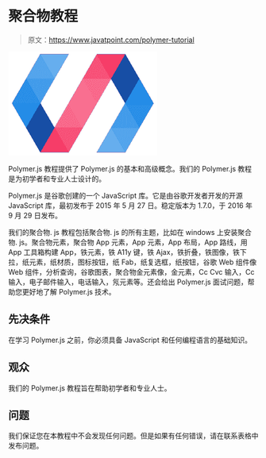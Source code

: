 # 聚合物教程

> 原文：<https://www.javatpoint.com/polymer-tutorial>

![Polymerjs Tutorial](img/2d4f89f385f3a74466027280b9f9249d.png)

Polymer.js 教程提供了 Polymer.js 的基本和高级概念。我们的 Polymer.js 教程是为初学者和专业人士设计的。

Polymer.js 是谷歌创建的一个 JavaScript 库。它是由谷歌开发者开发的开源 JavaScript 库，最初发布于 2015 年 5 月 27 日。稳定版本为 1.7.0，于 2016 年 9 月 29 日发布。

我们的聚合物. js 教程包括聚合物. js 的所有主题，比如在 windows 上安装聚合物. js。聚合物元素，聚合物 App 元素，App 元素，App 布局，App 路线，用 App 工具箱构建 App，铁元素，铁 A11y 键，铁 Ajax，铁折叠，铁图像，铁下拉，纸元素，纸材质，图标按钮，纸 Fab，纸复选框，纸按钮，谷歌 Web 组件像 Web 组件，分析查询，谷歌图表，聚合物金元素像，金元素，Cc Cvc 输入，Cc 输入，电子邮件输入，电话输入，氖元素等。还会给出 Polymer.js 面试问题，帮助您更好地了解 Polymer.js 技术。

## 先决条件

在学习 Polymer.js 之前，你必须具备 JavaScript 和任何编程语言的基础知识。

## 观众

我们的 Polymer.js 教程旨在帮助初学者和专业人士。

## 问题

我们保证您在本教程中不会发现任何问题。但是如果有任何错误，请在联系表格中发布问题。